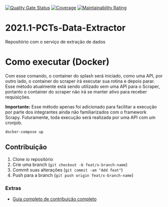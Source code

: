 [![Quality Gate Status](https://sonarcloud.io/api/project_badges/measure?project=fga-eps-mds_2021.1-PCTs-Scraper&metric=alert_status)](https://sonarcloud.io/dashboard?id=fga-eps-mds_2021.1-PCTs-Scraper)
[![Coverage](https://sonarcloud.io/api/project_badges/measure?project=fga-eps-mds_2021.1-PCTs-Scraper&metric=coverage)](https://sonarcloud.io/dashboard?id=fga-eps-mds_2021.1-PCTs-Scraper)
[![Maintainability Rating](https://sonarcloud.io/api/project_badges/measure?project=fga-eps-mds_2021.1-PCTs-Scraper&metric=sqale_rating)](https://sonarcloud.io/dashboard?id=fga-eps-mds_2021.1-PCTs-Scraper)

# 2021.1-PCTs-Data-Extractor

Repositório com o serviço de extração de dados

# Como executar (Docker)

Com esse comando, o container do splash será iniciado, como uma API, por outro lado, o container do scraper irá executar sua rotina e depois parar.
Esse método atualmente está sendo utilizado sem uma API para o Scraper, portanto o container do scraper não irá se manter ativo para receber requisições.

__Importante:__ Esse método apenas foi adicionado para facilitar a execução por parte dos integrantes ainda não familiarizados com o framework Scrapy. Futuramente, toda execução será realizada por uma API com um cronjob.

```shell
docker-compose up
```

## Contribuição

1. Clone io repositório
2. Crie uma branch (`git checkout -b feat/x-branch-name`)
3. Commit suas alterações (`git commit -am "Add feat"`)
4. Push para a branch (`git push origin feat/x-branch-name`)

### Extras

- [Guia completo de contribuição completo](https://github.com/fga-eps-mds/2021.1-PCTs-Docs/blob/main/CONTRIBUTING.md)
